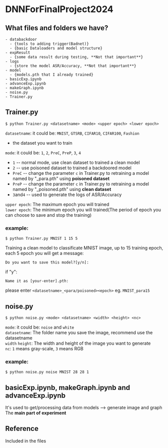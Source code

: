 # DNNForFinalProject2024
## What files and folders we have?
```
- databackdoor
  - {tools to adding trigger(Badnet)}
  - {basic Dataloaders and model structure}
- expResult
  - {some data result during testing, **Not that important**}
- logs
  - {store the model ASR/Accuracy, **Not that important**}
- model
  - {models.pth that I already trained}
- basicExp.ipynb
- advanceExp.ipynb
- makeGraph.ipynb
- noise.py
- Trainer.py
```

## Trainer.py
```
$ python Trainer.py <datasetname> <mode> <upper epoch> <lower epoch>
```
`datasetname`: it could be: `MNIST`, `GTSRB`, `CIFAR10`, `CIFAR100`, `Fashion` <br>
  * the dataset you want to train<br>

`mode`:        it could be: `1`, `2`, `PreC`, `PreP`, `3`, `4`<br>
  * `1` -- normal mode, use clean dataset to trained a clean model
  * `2` -- use poisoned dataset to trained a backdoored model
  * `PreC` -- change the parameter `c` in Trainer.py to retraining a model named by "<datasetname>_para<c>.pth" using **poisoned dataset**
  * `PreP` -- change the parameter `c` in Trainer.py to retraining a model named by "<datasetname>_poisoned<c>.pth" using **clean dataset**
  * `3`and`4` -- used to generate the logs of ASR/Accuracy <br>
  
`upper epoch`: The maximum epoch you will trained<br>
`lower epoch`: The minimum epoch you will trained(The period of epoch you can choose to save and stop the training)<br>

### example:
```
$ python Trainer.py MNIST 1 15 5
```
Training a clean model to classificate MNIST image, up to 15 training epoch, each 5 epoch you will get a message:
```
Do you want to save this model?[y/n]: 
```
if "y":
```
Name it as [your-enter].pth:
```
please enter `<datasetname>_<para/poisoned><epoch>` eg. `MNIST_para15`

## noise.py
```
$ python noise.py <mode> <datasetname> <width> <height> <nc>
```
`mode`: it could be: `noise` and `white`<br>
`datasetname`: The folder name you save the image, recommend use the datasetname<br>
`width` `height`: The width and height of the image you want to generate<br>
`nc`: `1` means gray-scale, `3` means RGB<br>

### example:
```
$ python noise.py noise MNIST 28 28 1
```

## basicExp.ipynb, makeGraph.ipynb and advanceExp.ipynb
It's used to get/processing data from models --> generate image and graph<br>
The **main part of experiment**


## Reference
Included in the files
